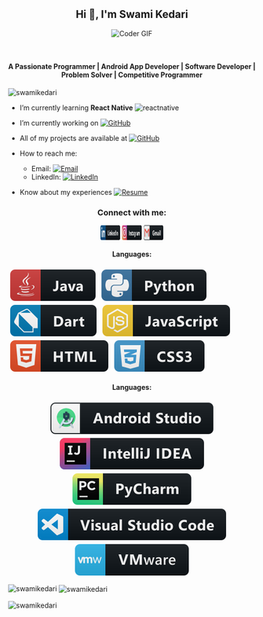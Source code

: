 <h2 align="center">Hi 👋, I'm Swami Kedari</h2>
<p align="center">
<img alt="Coder GIF" height=250 width=350 src="https://cdn.dribbble.com/users/730703/screenshots/6581243/avento.gif" />
</p>
<br>
<h4 align="center">A Passionate Programmer | Android App Developer | Software Developer | Problem Solver | Competitive Programmer</h4> 


<p align="left"> <img src="https://komarev.com/ghpvc/?username=swamikedari&icon=6&color=6&label=Profile%20views&color=0e75b6&style=flat" alt="swamikedari" /> </p>

- I’m currently learning **React Native** <img src="https://reactnative.dev/img/header_logo.svg" alt="reactnative" width="40" height="40"/>

- I’m currently working on [![GitHub](https://img.shields.io/badge/GitHub-Swadesi-blue?style=flat-square&logo=github)](https://github.com/SwamiKedari/swadesi)

- All of my projects are available at [![GitHub](https://img.shields.io/badge/GitHub-SwamiKedari-blue?style=flat-square&logo=github)](https://github.com/SwamiKedari)

- How to reach me: 
  - Email: [![Email](https://img.shields.io/badge/Email-swamikedarics48%40gmail.com-red?style=flat-square&logo=gmail)](mailto:swamikedarics48@gmail.com)
  - LinkedIn: [![LinkedIn](https://img.shields.io/badge/LinkedIn-Swami%20Ramchandra%20Kedari-blue?style=flat-square&logo=linkedin)](https://linkedin.com/in/swami-kedari-583b86210)

- Know about my experiences [![Resume](https://img.shields.io/badge/Resume-View%20Resume-brightgreen?style=flat-square&logo=google-drive)](https://drive.google.com/file/d/1Sz0OVcREMAtsi1elq1DG6eTsWVM2gB8E/view?usp=drive_link)

<h3 align="center">Connect with me:</h3>
<p align="center">
<a href="https://linkedin.com/in/swami-kedari-583b86210" target="blank"><img align="center" src="social/linkedin.svg" alt="swami-kedari-583b86210" height="30" width="40" /></a>
<a href="https://instagram.com/swami_kedari" target="blank"><img align="center" src="social/instagram.svg" alt="swami_kedari" height="30" width="40" /></a>
<a href="swamikedarics48@gmail.com" target="blank"><img align="center" src="social/gmail.svg" alt="swamikedarics48" height="30" width="40" /></a>

</p>

<h4 align="center">Languages:</h4>
<p aligin="center">
<img src="dev/languages/java.svg" alt="java" style="vertical-align:top; margin:4px">
<img src="dev/languages/python.svg" alt="html" style="vertical-align:top; margin:4px">
<img src="dev/languages/dart.svg" alt="dart" style="vertical-align:top; margin:4px">
<img src="dev/languages/js.svg" alt="js" style="vertical-align:top; margin:4px">
<img src="dev/languages/html.svg" alt="html" style="vertical-align:top; margin:4px">
<img src="dev/languages/css3.svg" alt="css3" style="vertical-align:top; margin:4px">
</p>

<h4 align="center">Languages:</h4>
<p align="center">
<img src="dev/tools/android_studio_colour.svg" alt="android" style="vertical-align:top; margin:4px">
<img src="dev/tools/jetbrains_intellij.svg" alt="intellij" style="vertical-align:top; margin:4px">
<img src="dev/tools/jetbrains_pycharm.svg" alt="charm" style="vertical-align:top; margin:4px">
<img src="dev/tools/visualstudio_code.svg" alt="code" style="vertical-align:top; margin:4px">
<img src="dev/tools/vmware.svg" alt="vm" style="vertical-align:top; margin:4px">
</p>

<p><img align="left" src="https://github-readme-stats.vercel.app/api/top-langs?username=swamikedari&theme=radical&show_icons=true&locale=en&layout=compact" alt="swamikedari" /></p>

<p>&nbsp;<img align="center" src="https://github-readme-stats.vercel.app/api?username=swamikedari&theme=radical&show_icons=true&locale=en" alt="swamikedari" /></p>

<p><img align="center" src="https://github-readme-streak-stats.herokuapp.com/?user=swamikedari&theme=radical" alt="swamikedari" /></p>
